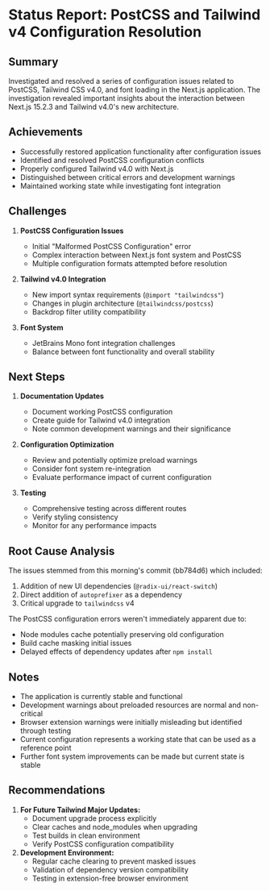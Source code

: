 # Status Report: PostCSS and Tailwind v4 Configuration Resolution

## Summary
Investigated and resolved a series of configuration issues related to PostCSS, Tailwind CSS v4.0, and font loading in the Next.js application. The investigation revealed important insights about the interaction between Next.js 15.2.3 and Tailwind v4.0's new architecture.

## Achievements
- Successfully restored application functionality after configuration issues
- Identified and resolved PostCSS configuration conflicts
- Properly configured Tailwind v4.0 with Next.js
- Distinguished between critical errors and development warnings
- Maintained working state while investigating font integration

## Challenges
1. **PostCSS Configuration Issues**
   - Initial "Malformed PostCSS Configuration" error
   - Complex interaction between Next.js font system and PostCSS
   - Multiple configuration formats attempted before resolution

2. **Tailwind v4.0 Integration**
   - New import syntax requirements (`@import "tailwindcss"`)
   - Changes in plugin architecture (`@tailwindcss/postcss`)
   - Backdrop filter utility compatibility

3. **Font System**
   - JetBrains Mono font integration challenges
   - Balance between font functionality and overall stability

## Next Steps
1. **Documentation Updates**
   - Document working PostCSS configuration
   - Create guide for Tailwind v4.0 integration
   - Note common development warnings and their significance

2. **Configuration Optimization**
   - Review and potentially optimize preload warnings
   - Consider font system re-integration
   - Evaluate performance impact of current configuration

3. **Testing**
   - Comprehensive testing across different routes
   - Verify styling consistency
   - Monitor for any performance impacts

## Root Cause Analysis
The issues stemmed from this morning's commit (bb784d6) which included:
1. Addition of new UI dependencies (`@radix-ui/react-switch`)
2. Direct addition of `autoprefixer` as a dependency
3. Critical upgrade to `tailwindcss` v4

The PostCSS configuration errors weren't immediately apparent due to:
- Node modules cache potentially preserving old configuration
- Build cache masking initial issues
- Delayed effects of dependency updates after `npm install`

## Notes
- The application is currently stable and functional
- Development warnings about preloaded resources are normal and non-critical
- Browser extension warnings were initially misleading but identified through testing
- Current configuration represents a working state that can be used as a reference point
- Further font system improvements can be made but current state is stable

## Recommendations
1. **For Future Tailwind Major Updates:**
   - Document upgrade process explicitly
   - Clear caches and node_modules when upgrading
   - Test builds in clean environment
   - Verify PostCSS configuration compatibility
2. **Development Environment:**
   - Regular cache clearing to prevent masked issues
   - Validation of dependency version compatibility
   - Testing in extension-free browser environment 